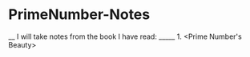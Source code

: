 # PrimeNumber-Notes


__ I will take notes from the book I have read:
_____ 1. <Prime Number's Beauty>


